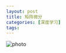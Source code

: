 ```yaml
---
layout: post
title: 矩阵微分
categories: [深度学习]
tags: 
---
```

![photo]({{site.url}}/assets/img/微信图片_20221108171901.jpg)